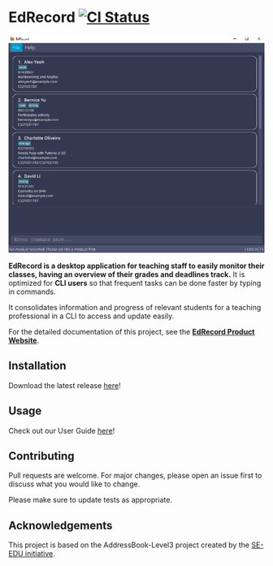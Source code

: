 # EdRecord [![CI Status](https://github.com/AY2122S1-CS2103-W14-3/tp/workflows/Java%20CI/badge.svg)](https://github.com/AY2122S1-CS2103-W14-3/tp/actions)

![Ui](docs/images/Ui.png)

**EdRecord is a desktop application for teaching staff to easily monitor their classes, having an overview of their grades and deadlines track.**
It is optimized for **CLI users** so that frequent tasks can be done faster by typing in commands.

It consolidates information and progress of relevant students for a teaching professional in a CLI to access and update easily.

For the detailed documentation of this project, see the **[EdRecord Product Website](https://ay2122s1-cs2103-w14-3.github.io/tp/)**.

## Installation

Download the latest release [here](https://github.com/AY2122S1-CS2103-W14-3/tp/releases)!

## Usage

Check out our User Guide [here](https://ay2122s1-cs2103-w14-3.github.io/tp/)!

## Contributing
Pull requests are welcome. For major changes, please open an issue first to discuss what you would like to change.

Please make sure to update tests as appropriate.

## Acknowledgements

This project is based on the AddressBook-Level3 project created by the [SE-EDU initiative](https://se-education.org).
